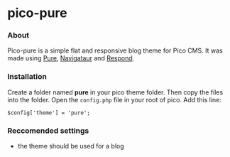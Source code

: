 pico-pure
=========

### About
Pico-pure is a simple flat and responsive blog theme for Pico CMS. It was made using [Pure](https://github.com/yui/pure), [Navigataur](https://github.com/micjamking/Navigataur) and [Respond](https://github.com/scottjehl/Respond).

### Installation
Create a folder named **pure** in your pico theme folder. Then copy the files into the folder.
Open the `config.php` file in your root of pico. Add this line:

`$config['theme'] = 'pure';`

### Reccomended settings
* the theme should be used for a blog



